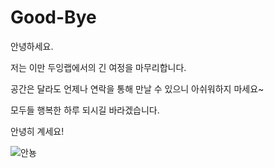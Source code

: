 # Good-Bye

안녕하세요.

저는 이만 두잉랩에서의 긴 여정을 마무리합니다.

공간은 달라도 언제나 연락을 통해 만날 수 있으니 아쉬워하지 마세요~

모두들 행복한 하루 되시길 바라겠습니다.

안녕히 계세요!

![안뇽](https://blog.kakaocdn.net/dn/bbqQHG/btq1QnOxbdx/iQ4bwuJwlcrI4K22XIcBIk/img.jpg)
